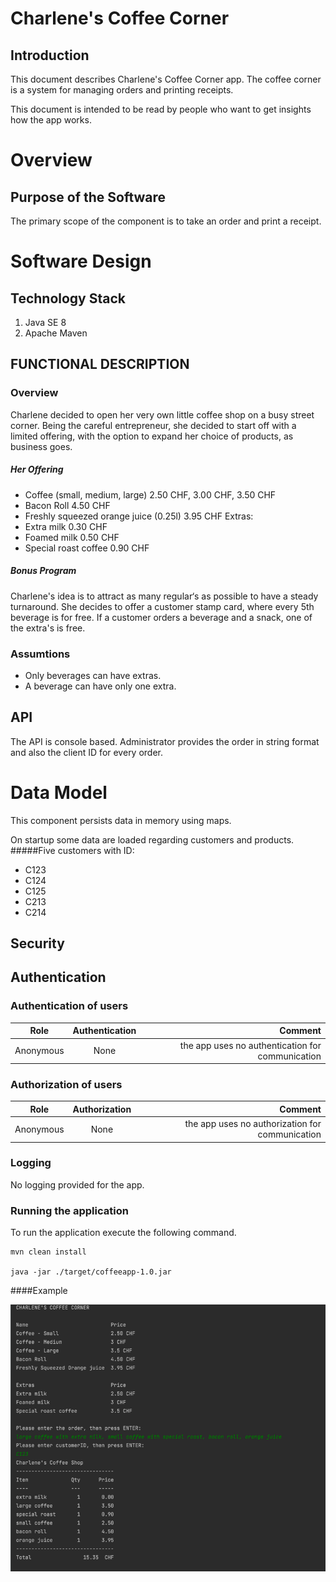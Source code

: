 # Charlene's Coffee Corner

##	Introduction
This document describes Charlene's Coffee Corner app. The coffee corner is a system for managing orders and printing receipts.


This document is intended to be read by people who want to get insights how the app works.


#	Overview
##	Purpose of the Software
The primary scope of the component is to take an order and print a receipt.


# Software Design

## Technology Stack
1. Java SE 8
2. Apache Maven


## FUNCTIONAL DESCRIPTION

### Overview

Charlene decided to open her very own little coffee shop on a busy street corner.
Being the careful entrepreneur, she decided to start off with a limited offering, with the option to expand her choice of products, as
business goes.
##### Her Offering
- Coffee (small, medium, large) 2.50 CHF, 3.00 CHF, 3.50 CHF
- Bacon Roll 4.50 CHF
- Freshly squeezed orange juice (0.25l) 3.95 CHF
  Extras:
- Extra milk 0.30 CHF
- Foamed milk 0.50 CHF
- Special roast coffee 0.90 CHF
##### Bonus Program
  Charlene's idea is to attract as many regular‘s as possible to have a steady turnaround.
  She decides to offer a customer stamp card, where every 5th beverage is for free.
  If a customer orders a beverage and a snack, one of the extra's is free. 
### Assumtions
  - Only beverages can have extras.
  - A beverage can have only one extra.
##	API
The API is console based. Administrator provides the order in string format and also the client ID for every order.

# Data Model
This component persists data in memory using maps. </br>

On startup some data are loaded regarding customers and products.
#####Five customers with ID:
- C123
- C124
- C125
- C213
- C214

## Security
##	Authentication
###	Authentication of users
|Role|	Authentication	|Comment|
| ------------- |:-------------:| -----:|
|Anonymous |	None|	 the app uses no authentication for communication|



###	Authorization of users
|Role|	Authorization|	Comment|
| ------------- |:-------------:| -----:|
|Anonymous| 	None|	the app uses no authorization for communication|


###	Logging
No logging provided for the app.
###  Running the application

To run the application execute the following command.

```
mvn clean install

java -jar ./target/coffeeapp-1.0.jar
```

####Example

![img.png](img.png)

